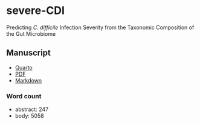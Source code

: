 
# severe-CDI

Predicting *C. difficile* Infection Severity from the Taxonomic
Composition of the Gut Microbiome

## Manuscript

- [Quarto](paper/paper.qmd)
- [PDF](paper/paper.pdf)
- [Markdown](paper/paper-gfm.md)

### Word count

- abstract: 247
- body: 5058

